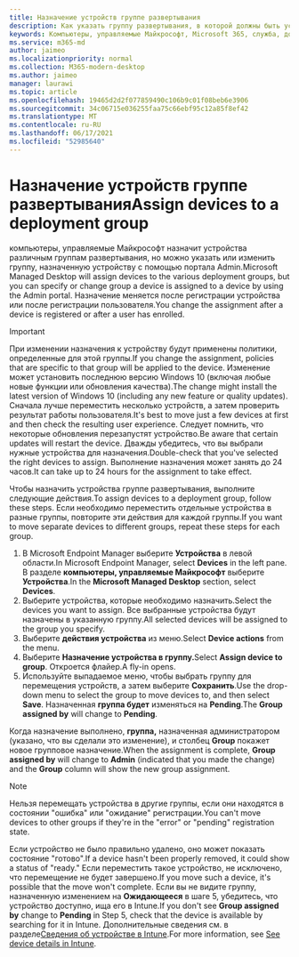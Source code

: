 ```yaml
---
title: Назначение устройств группе развертывания
description: Как указать группу развертывания, в которой должны быть устройства
keywords: Компьютеры, управляемые Майкрософт, Microsoft 365, служба, документация
ms.service: m365-md
author: jaimeo
ms.localizationpriority: normal
ms.collection: M365-modern-desktop
ms.author: jaimeo
manager: laurawi
ms.topic: article
ms.openlocfilehash: 19465d2d2f077859490c106b9c01f08beb6e3906
ms.sourcegitcommit: 34c06715e036255faa75c66ebf95c12a85f8ef42
ms.translationtype: MT
ms.contentlocale: ru-RU
ms.lasthandoff: 06/17/2021
ms.locfileid: "52985640"
---
```

# <a name="assign-devices-to-a-deployment-group"></a><span data-ttu-id="5665c-104">Назначение устройств группе развертывания</span><span class="sxs-lookup"><span data-stu-id="5665c-104">Assign devices to a deployment group</span></span>

<span data-ttu-id="5665c-105">компьютеры, управляемые Майкрософт назначит устройства различным группам развертывания, но можно указать или изменить группу, назначенную устройству с помощью портала Admin.</span><span class="sxs-lookup"><span data-stu-id="5665c-105">Microsoft Managed Desktop will assign devices to the various deployment groups, but you can specify or change group a device is assigned to a device by using the Admin portal.</span></span> <span data-ttu-id="5665c-106">Назначение меняется после регистрации устройства или после регистрации пользователя.</span><span class="sxs-lookup"><span data-stu-id="5665c-106">You change the assignment after a device is registered or after a user has enrolled.</span></span>

> [!IMPORTANT]
> <span data-ttu-id="5665c-107">При изменении назначения к устройству будут применены политики, определенные для этой группы.</span><span class="sxs-lookup"><span data-stu-id="5665c-107">If you change the assignment, policies that are specific to that group will be applied to the device.</span></span> <span data-ttu-id="5665c-108">Изменение может установить последнюю версию Windows 10 (включая любые новые функции или обновления качества).</span><span class="sxs-lookup"><span data-stu-id="5665c-108">The change might install the latest version of Windows 10 (including any new feature or quality updates).</span></span> <span data-ttu-id="5665c-109">Сначала лучше переместить несколько устройств, а затем проверить результат работы пользователя.</span><span class="sxs-lookup"><span data-stu-id="5665c-109">It's best to move just a few devices at first and then check the resulting user experience.</span></span> <span data-ttu-id="5665c-110">Следует помнить, что некоторые обновления перезапустят устройство.</span><span class="sxs-lookup"><span data-stu-id="5665c-110">Be aware that certain updates will restart the device.</span></span> <span data-ttu-id="5665c-111">Дважды убедитесь, что вы выбрали нужные устройства для назначения.</span><span class="sxs-lookup"><span data-stu-id="5665c-111">Double-check that you've selected the right devices to assign.</span></span> <span data-ttu-id="5665c-112">Выполнение назначения может занять до 24 часов.</span><span class="sxs-lookup"><span data-stu-id="5665c-112">It can take up to 24 hours for the assignment to take effect.</span></span>

<span data-ttu-id="5665c-113">Чтобы назначить устройства группе развертывания, выполните следующие действия.</span><span class="sxs-lookup"><span data-stu-id="5665c-113">To assign devices to a deployment group, follow these steps.</span></span> <span data-ttu-id="5665c-114">Если необходимо переместить отдельные устройства в разные группы, повторите эти действия для каждой группы.</span><span class="sxs-lookup"><span data-stu-id="5665c-114">If you want to move separate devices to different groups, repeat these steps for each group.</span></span>

1. <span data-ttu-id="5665c-115">В Microsoft Endpoint Manager выберите **Устройства** в левой области.</span><span class="sxs-lookup"><span data-stu-id="5665c-115">In Microsoft Endpoint Manager, select **Devices** in the left pane.</span></span> <span data-ttu-id="5665c-116">В разделе **компьютеры, управляемые Майкрософт** выберите **Устройства**.</span><span class="sxs-lookup"><span data-stu-id="5665c-116">In the **Microsoft Managed Desktop** section, select **Devices**.</span></span>
2. <span data-ttu-id="5665c-117">Выберите устройства, которые необходимо назначить.</span><span class="sxs-lookup"><span data-stu-id="5665c-117">Select the devices you want to assign.</span></span> <span data-ttu-id="5665c-118">Все выбранные устройства будут назначены в указанную группу.</span><span class="sxs-lookup"><span data-stu-id="5665c-118">All selected devices will be assigned to the group you specify.</span></span>
3. <span data-ttu-id="5665c-119">Выберите **действия устройства** из меню.</span><span class="sxs-lookup"><span data-stu-id="5665c-119">Select **Device actions** from the menu.</span></span>
4. <span data-ttu-id="5665c-120">Выберите **Назначение устройства в группу.**</span><span class="sxs-lookup"><span data-stu-id="5665c-120">Select **Assign device to group**.</span></span> <span data-ttu-id="5665c-121">Откроется флайер.</span><span class="sxs-lookup"><span data-stu-id="5665c-121">A fly-in opens.</span></span>
5. <span data-ttu-id="5665c-122">Используйте выпадаемое меню, чтобы выбрать группу для перемещения устройств, а затем выберите **Сохранить**.</span><span class="sxs-lookup"><span data-stu-id="5665c-122">Use the drop-down menu to select the group to move devices to, and then select **Save**.</span></span> <span data-ttu-id="5665c-123">Назначенная **группа будет** изменяться на **Pending**.</span><span class="sxs-lookup"><span data-stu-id="5665c-123">The **Group assigned by** will change to **Pending**.</span></span>

<span data-ttu-id="5665c-124">Когда назначение выполнено, **группа,** назначенная  администратором (указано, что вы сделали это изменение), и столбец **Group** покажет новое групповое назначение.</span><span class="sxs-lookup"><span data-stu-id="5665c-124">When the assignment is complete, **Group assigned by** will change to **Admin** (indicated that you made the change) and the **Group** column will show the new group assignment.</span></span>

> [!NOTE]
> <span data-ttu-id="5665c-125">Нельзя перемещать устройства в другие группы, если они находятся в состоянии "ошибка" или "ожидание" регистрации.</span><span class="sxs-lookup"><span data-stu-id="5665c-125">You can't move devices to other groups if they're in the "error" or "pending" registration state.</span></span>
>
><span data-ttu-id="5665c-126">Если устройство не было правильно удалено, оно может показать состояние "готово".</span><span class="sxs-lookup"><span data-stu-id="5665c-126">If a device hasn't been properly removed, it could show a status of "ready."</span></span> <span data-ttu-id="5665c-127">Если переместить такое устройство, не исключено, что перемещение не будет завершено.</span><span class="sxs-lookup"><span data-stu-id="5665c-127">If you move such a device, it's possible that the move won't complete.</span></span> <span data-ttu-id="5665c-128">Если вы не  видите группу, назначенную изменением на **Ожидающееся** в шаге 5, убедитесь, что устройство доступно, ища его в Intune.</span><span class="sxs-lookup"><span data-stu-id="5665c-128">If you don't see **Group assigned by** change to **Pending** in Step 5, check that the device is available by searching for it in Intune.</span></span> <span data-ttu-id="5665c-129">Дополнительные сведения см. в разделе[Сведения об устройстве в Intune](/mem/intune/remote-actions/device-inventory).</span><span class="sxs-lookup"><span data-stu-id="5665c-129">For more information, see [See device details in Intune](/mem/intune/remote-actions/device-inventory).</span></span>
